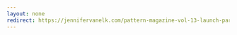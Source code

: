 ```yaml
---
layout: none
redirect: https://jennifervanelk.com/pattern-magazine-vol-13-launch-party-highlights/
---
```

